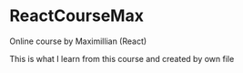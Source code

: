 # ReactCourseMax
Online course by Maximillian (React)

This is what I learn from this course and created by own file
